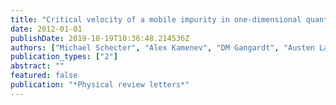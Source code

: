 ```yaml
---
title: "Critical velocity of a mobile impurity in one-dimensional quantum liquids"
date: 2012-01-01
publishDate: 2019-10-19T10:36:48.214536Z
authors: ["Michael Schecter", "Alex Kamenev", "DM Gangardt", "Austen Lamacraft"]
publication_types: ["2"]
abstract: ""
featured: false
publication: "*Physical review letters*"
---
```


